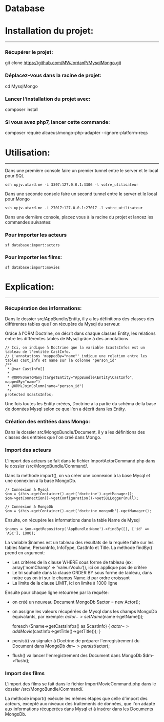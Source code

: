 Database
========

# Installation du projet:
-------------------------

### Récupérer le projet:
git clone https://github.com/MWJordanP/MysqlMongo.git

### Déplacez-vous dans la racine de projet:
cd MysqlMongo

### Lancer l'installation du projet avec:
composer install

### Si vous avez php7, lancer cette commande:
composer require alcaeus/mongo-php-adapter --ignore-platform-reqs

# Utilisation:
--------------
Dans une première console faire un premier tunnel entre le server et le local pour SQL
	
	ssh upjv.utard.me -L 3307:127.0.0.1:3306 -l votre_utilisateur
	
Dans une seconde console faire un second tunnel entre le server et le local pour Mongo
	
	ssh upjv.utard.me -L 27017:127.0.0.1:27017 -l votre_utilisateur

Dans une dernière console, placez vous à la racine du projet et lancez les commandes suivantes:
### Pour importer les acteurs
	sf database:import:actors

### Pour importer les films:
	sf database:import:movies


# Explication:
--------------

### Récupération des informations:
Dans le dossier src/AppBundle/Entity, il y a les définitions des classes des différentes tables que l'on récupère du Mysql du serveur.

Grâce à l'ORM Doctrine, on décrit dans chaque classes Entity, les relations entre les différentes tables de Mysql grâce à des annotations

	// Ici, on indique à Doctrine que la variable $castsInfos est un tableau de l'entitée CastInfo.
	// L'annotations 'mappedBy="name"' indique une relation entre les tables cast_info et name sur la colonne "person_id"
	/**
     * @var CastInfo[]
     *
     * @ORM\OneToMany(targetEntity="AppBundle\Entity\CastInfo", mappedBy="name")
     * @ORM\JoinColumn(name="person_id")
     */
    protected $castsInfos;

Une fois toutes les Entity créées, Doctrine a la partie du schéma de la base de données Mysql selon ce que l'on a décrit dans les Entity.

### Création des entitées dans Mongo:
Dans le dossier src/MongoBundle/Document, il y a les définitions des classes des entitées que l'on créé dans Mongo.

### Import des acteurs
L'import des acteurs se fait dans le fichier ImportActorCommand.php dans le dossier /src/MongoBundle/Command/.

Dans la méthode import(), on va créer une connexion à la base Mysql et une connexion à la base MongoDb.

	// Connexion à Mysql
    $om = $this->getContainer()->get('doctrine')->getManager();
    $om->getConnection()->getConfiguration()->setSQLLogger(null);

    // Connexion à MongoDb
    $dm = $this->getContainer()->get('doctrine_mongodb')->getManager();

Ensuite, on récupère les informations dans la table Name de Mysql

    $names = $om->getRepository('AppBundle:Name')->findBy([], ['id' => 'ASC'], 1000);

La variable $names est un tableau des résultats de la requête faite sur les tables Name, PersonInfo, InfoType, CastInfo et Title.
La méthode findBy() prend en argument:
- Les critères de la clause WHERE sous forme de tableau (ex: array('nomChamp' => 'valeurVoulu')), ici on applique pas de critère
- Le tri souhaité dans la clause ORDER BY sous forme de tableau, dans notre cas on tri sur le champs Name.id par ordre croissant
- La limite de la clause LIMIT, ici on limite à 1000 ligne

Ensuite pour chaque ligne retournée par la requête:
- on créé un nouveau Document MongoDb
    $actor = new Actor();

- on assigne les valeurs récupérées de Mysql dans les champs MongoDb équivalants, par exemple:
    $actor->setName($name->getName());

    foreach ($name->getCastsInfos() as $castInfo) {
        $actor->addMovie($castInfo->getTitle()->getTitle());
    }

- persist() va signaler à Doctrine de préparer l'enregistrement du Document dans MongoDb
    $dm->persist($actor);

- flush() va lancer l'enregistrement des Document dans MongoDb
	$dm->flush();

### Import des films
L'import des films se fait dans le fichier ImportMovieCommand.php dans le dossier /src/MongoBundle/Command/.

La méthode import() exécute les mêmes étapes que celle d'import des acteurs, excepté aux niveaux des traitements de données, que l'on adapte aux informations récupérées dans Mysql et à insérer dans les Documents MongoDb.
